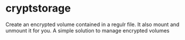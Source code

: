 cryptstorage
============

Create an encrypted volume contained in a regulr file. It also mount and unmount it for you. A simple solution to manage encrypted volumes

